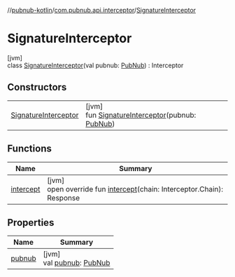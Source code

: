 //[pubnub-kotlin](../../../index.md)/[com.pubnub.api.interceptor](../index.md)/[SignatureInterceptor](index.md)

# SignatureInterceptor

[jvm]\
class [SignatureInterceptor](index.md)(val pubnub: [PubNub](../../com.pubnub.api/-pub-nub/index.md)) : Interceptor

## Constructors

| | |
|---|---|
| [SignatureInterceptor](-signature-interceptor.md) | [jvm]<br>fun [SignatureInterceptor](-signature-interceptor.md)(pubnub: [PubNub](../../com.pubnub.api/-pub-nub/index.md)) |

## Functions

| Name | Summary |
|---|---|
| [intercept](intercept.md) | [jvm]<br>open override fun [intercept](intercept.md)(chain: Interceptor.Chain): Response |

## Properties

| Name | Summary |
|---|---|
| [pubnub](pubnub.md) | [jvm]<br>val [pubnub](pubnub.md): [PubNub](../../com.pubnub.api/-pub-nub/index.md) |
